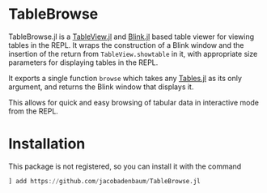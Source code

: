# TableBrowse

TableBrowse.jl is a [TableView.jl](https://github.com/JuliaComputing/TableView.jl)
and [Blink.jl](https://github.com/JunoLab/Blink.jl) based table viewer for
viewing tables in the REPL.  It wraps the construction of a Blink window and the
insertion of the return from `TableView.showtable` in it, with appropriate size
parameters for displaying tables in the REPL.

It exports a single function `browse` which takes any
[Tables.jl](https://github.com/JuliaData/Tables.jl) as its only argument, and
returns the Blink window that displays it.

This allows for quick and easy browsing of tabular data in interactive mode from
the REPL.

# Installation
This package is not registered, so you can install it with the command
```julia
] add https://github.com/jacobadenbaum/TableBrowse.jl
```
